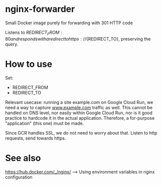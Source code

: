 # nginx-forwarder
Small Docker image purely for forwarding with 301 HTTP code

Listens to ${REDIRECT_FROM}:80 and responds with a redirect to https://${REDIRECT_TO}, preserving the query.

# How to use
Set:
* REDIRECT_FROM
* REDIRECT_TO

Relevant usecase: running a site example.com on Google Cloud Run, we need a way to capture www.example.com traffic as well. This cannot be handled on DNS level, nor easily within Google Cloud Run, nor is it good practice to hardcode it in the actual application. Therefore, a for-purpose "application" (this one) must be made.

Since GCR handles SSL, we do not need to worry about that. Listen to http requests, send towards https.

# See also
https://hub.docker.com/_/nginx/ --> Using environment variables in nginx configuration
